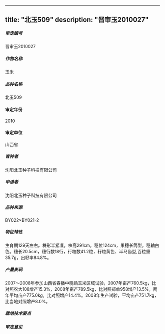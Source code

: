 
---
title: "北玉509"
description: "晋审玉2010027"
---
##### 审定编号 
晋审玉2010027

##### 作物名称
玉米

##### 品种名称
北玉509

#### 审定年份
2010	

#### 审定单位
山西省

##### 育种者
沈阳北玉种子科技有限公司

##### 申请者
沈阳北玉种子科技有限公司

##### 品种来源
BY022×BY021-2

##### 特征特性
生育期129天左右。株形半紧凑，株高291cm，穗位124cm，果穗长筒型，穗轴白色。穗长20.5cm，穗行数18行，行粒数41.2粒，籽粒黄色、半马齿型,百粒重35.7g，出籽率84.8%。

##### 产量表现
2007～2008年参加山西省春播中晚熟玉米区域试验，2007年亩产760.5kg，比对照农大108增产15.3%，2008年亩产789.5kg，比对照郑单958增产13.5%，两年平均亩产775.0kg，比对照增产14.4%。2008年生产试验，平均亩产751.7kg，比当地对照增产8.0%。

##### 栽培技术要点


##### 审定意见



